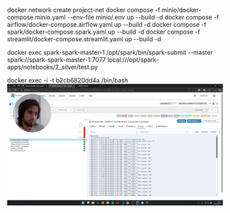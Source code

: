 
docker network create project-net
docker compose -f minio/docker-compose.minio.yaml --env-file minio/.env up --build -d
docker compose -f airflow/docker-compose.airflow.yaml up --build -d
docker compose -f spark/docker-compose.spark.yaml up --build -d
docker compose -f streamlit/docker-compose.streamlit.yaml up --build -d


docker exec spark-spark-master-1 /opt/spark/bin/spark-submit --master spark://spark-spark-master-1:7077 local:///opt/spark-apps/notebooks/2_silver/test.py

docker exec -i -t b2cb6820dd4a /bin/bash   
![alt text](image.png)